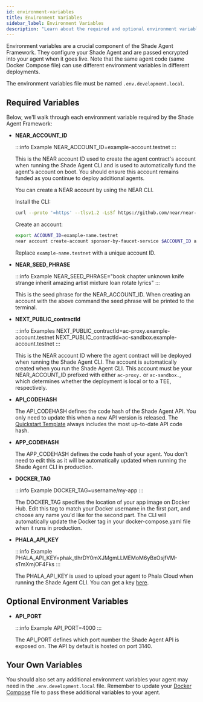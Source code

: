 ```yaml
---
id: environment-variables
title: Environment Variables
sidebar_label: Environment Variables
description: "Learn about the required and optional environment variables as part of the Shade Agent Framework."
---
```


Environment variables are a crucial component of the Shade Agent Framework. They configure your Shade Agent and are passed encrypted into your agent when it goes live. Note that the same agent code (same Docker Compose file) can use different environment variables in different deployments.

The environment variables file must be named `.env.development.local`.

## Required Variables

Below, we'll walk through each environment variable required by the Shade Agent Framework: 

- **NEAR_ACCOUNT_ID**

    :::info Example
    NEAR_ACCOUNT_ID=example-account.testnet
    :::

    This is the NEAR account ID used to create the agent contract's account when running the Shade Agent CLI and is used to automatically fund the agent's account on boot. You should ensure this account remains funded as you continue to deploy additional agents.

    You can create a NEAR account by using the NEAR CLI.

    Install the CLI:

    ```bash
    curl --proto '=https' --tlsv1.2 -LsSf https://github.com/near/near-cli-rs/releases/latest/download/near-cli-rs-installer.sh | sh
    ```

    Create an account:

    ```bash
    export ACCOUNT_ID=example-name.testnet
    near account create-account sponsor-by-faucet-service $ACCOUNT_ID autogenerate-new-keypair save-to-keychain network-config testnet create
    ```

    Replace `example-name.testnet` with a unique account ID.

- **NEAR_SEED_PHRASE**

    :::info Example
    NEAR_SEED_PHRASE="book chapter unknown knife strange inherit amazing artist mixture loan rotate lyrics"
    :::

    This is the seed phrase for the NEAR_ACCOUNT_ID. When creating an account with the above command the seed phrase will be printed to the terminal.

- **NEXT_PUBLIC_contractId**

    :::info Examples
    NEXT_PUBLIC_contractId=ac-proxy.example-account.testnet
    NEXT_PUBLIC_contractId=ac-sandbox.example-account.testnet
    :::

    This is the NEAR account ID where the agent contract will be deployed when running the Shade Agent CLI. The account is automatically created when you run the Shade Agent CLI. This account must be your NEAR_ACCOUNT_ID prefixed with either `ac-proxy.` or `ac-sandbox.`, which determines whether the deployment is local or to a TEE, respectively. 

- **API_CODEHASH**

    The API_CODEHASH defines the code hash of the Shade Agent API. You only need to update this when a new API version is released. The [Quickstart Template](https://github.com/NearDeFi/shade-agent-template/blob/main/.env.development.local.example#L9) always includes the most up-to-date API code hash. 

- **APP_CODEHASH**

    The APP_CODEHASH defines the code hash of your agent. You don't need to edit this as it will be automatically updated when running the Shade Agent CLI in production.

- **DOCKER_TAG**

    :::info Example
    DOCKER_TAG=username/my-app
    :::

    The DOCKER_TAG specifies the location of your app image on Docker Hub. Edit this tag to match your Docker username in the first part, and choose any name you'd like for the second part. The CLI will automatically update the Docker tag in your docker-compose.yaml file when it runs in production.

- **PHALA_API_KEY**

    :::info Example
    PHALA_API_KEY=phak_tIhrDY0mXJMgmLLMEMoM6yBxOsjfVM-sTmXmjOF4Fks
    :::

    The PHALA_API_KEY is used to upload your agent to Phala Cloud when running the Shade Agent CLI. You can get a key [here](https://cloud.phala.network/dashboard/tokens).

## Optional Environment Variables 

- **API_PORT**

    :::info Example
    API_PORT=4000
    :::

    The API_PORT defines which port number the Shade Agent API is exposed on. The API by default is hosted on port 3140.

## Your Own Variables

You should also set any additional environment variables your agent may need in the `.env.development.local` file. Remember to update your [Docker Compose](https://github.com/NearDeFi/shade-agent-template/blob/main/docker-compose.yaml#L21) file to pass these additional variables to your agent. 